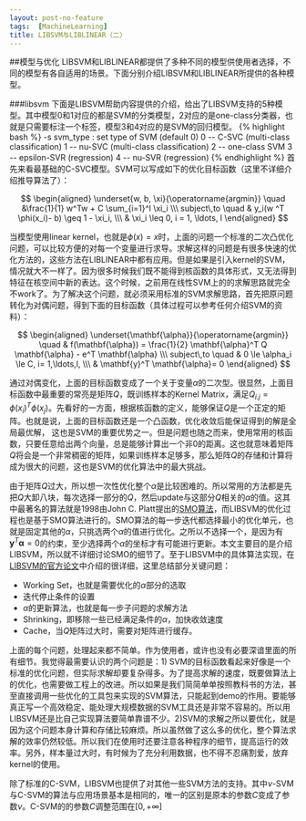 ```yaml
---
layout: post-no-feature
tags:  [MachineLearning]
title: LIBSVM与LIBLINEAR（二）
---
```


##模型与优化
LIBSVM和LIBLINEAR都提供了多种不同的模型供使用者选择，不同的模型有各自适用的场景。下面分别介绍LIBSVM和LIBLINEAR所提供的各种模型。

###libsvm
下面是LIBSVM帮助内容提供的介绍，给出了LIBSVM支持的5种模型。其中模型0和1对应的都是SVM的分类模型，2对应的是one-class分类器，也就是只需要标注一个标签，模型3和4对应的是SVM的回归模型。
{% highlight bash %}
-s svm_type : set type of SVM (default 0)
	0 -- C-SVC		(multi-class classification)
	1 -- nu-SVC		(multi-class classification)
	2 -- one-class SVM
	3 -- epsilon-SVR	(regression)
	4 -- nu-SVR		(regression)
{% endhighlight %}
首先来看最基础的C-SVC模型。SVM可以写成如下的优化目标函数（这里不详细介绍推导算法了）：

$$
\begin{aligned}
\underset{w, b, \xi}{\operatorname{argmin}}  \quad &\frac{1}{1}  w^Tw  + C \sum_{i=1}^l \xi_i \\\
subject\,to \quad & y_i(w ^T \phi(x_i)- b)  \geq 1 - \xi_i, \\\
& \xi_i \leq 0, i = 1, \ldots, l
\end{aligned}
$$

当模型使用linear kernel，也就是$\phi(x) = x$时，上面的问题一个标准的二次凸优化问题，可以比较方便的对每一个变量进行求导。求解这样的问题是有很多快速的优化方法的，这些方法在LIBLINEAR中都有应用。但是如果是引入kernel的SVM，情况就大不一样了。因为很多时候我们既不能得到核函数的具体形式，又无法得到特征在核空间中新的表达。这个时候，之前用在线性SVM上的的求解思路就完全不work了。为了解决这个问题，就必须采用标准的SVM求解思路，首先把原问题转化为对偶问题，得到下面的目标函数（具体过程可以参考任何介绍SVM的资料）：	

$$
\begin{aligned}
\underset{\mathbf{\alpha}}{\operatorname{argmin}} \quad & f(\mathbf{\alpha}) =
\frac{1}{2} \mathbf{\alpha}^T Q \mathbf{\alpha} - e^T \mathbf{\alpha} \\\
subject\,to \quad & 0 \le \alpha_i \le C, i= 1,\ldots,l, \\\
& \mathbf{y}^T \mathbf{\alpha}= 0
\end{aligned}
$$

通过对偶变化，上面的目标函数变成了一个关于变量$\alpha$的二次型。很显然，上面目标函数中最重要的常亮是矩阵$Q$，既训练样本的Kernel Matrix，满足$Q_{i.j}=\phi(x_i)^T\phi(x_j)$。先看好的一方面，根据核函数的定义，能够保证$Q$是一个正定的矩阵。也就是说，上面的目标函数还是一个凸函数，优化收敛后能保证得到的解是全局最优解， 这也是SVM的重要优势之一。但是问题也随之而来，使用常用的核函数，只要任意给出两个向量，总是能够计算出一个非0的距离。这也就意味着矩阵$Q$将会是一个非常稠密的矩阵，如果训练样本足够多，那么矩阵$Q$的存储和计算将成为很大的问题，这也是SVM的优化算法中的最大挑战。

由于矩阵$Q$过大，所以想一次性优化整个$\alpha$是比较困难的。所以常用的方法都是先把$Q$大卸八块，每次选择一部分的$Q$，然后update与这部分$Q$相关的$\alpha$的值。这其中最著名的算法就是1998由John C. Platt提出的[SMO算法](http://research.microsoft.com/pubs/68391/smo-book.pdf)，而LIBSVM的优化过程也是基于SMO算法进行的。SMO算法的每一步迭代都选择最小的优化单元，也就是固定其他的$\alpha$，只挑选两个$\alpha$的值进行优化。之所以不选择一个，是因为有$\mathbf{y}^T \mathbf{\alpha}= 0$的约束，至少选择两个$\alpha$的坐标才有可能进行更新。本文主要目的是介绍LIBSVM，所以就不详细讨论SMO的细节了。至于LIBSVM中的具体算法实现，在[LIBSVM的官方论文](http://140.112.30.28/~cjlin/papers/libsvm.pdf)中介绍的很详细，这里总结部分关键问题：

*	Working Set，也就是需要优化的$\alpha$部分的选取
* 	迭代停止条件的设置
* 	$\alpha$的更新算法，也就是每一步子问题的求解方法
* 	Shrinking，即移除一些已经满足条件的$\alpha$，加快收敛速度
* 	Cache，当$Q$矩阵过大时，需要对矩阵进行缓存。

上面的每个问题，处理起来都不简单。作为使用者，或许也没有必要深谙里面的所有细节。我觉得最需要认识的两个问题是：1) SVM的目标函数看起来好像是一个标准的优化问题，但实际求解却要复杂得多。为了提高求解的速度，既要做算法上的优化，也需要做工程上的改进。所以如果是我们简简单单按照教科书的方法，甚至直接调用一些优化的工具包来实现的SVM算法，只能起到demo的作用。要能够真正写一个高效稳定、能处理大规模数据的SVM工具还是非常不容易的。所以用LIBSVM还是比自己实现算法要简单靠谱不少。2)SVM的求解之所以要优化，就是因为这个问题本身计算和存储比较麻烦。所以虽然做了这么多的优化，整个算法求解的效率仍然较低。所以我们在使用时还要注意各种程序的细节，提高运行的效率。另外，样本量过大时，有时候为了充分利用数据，也不得不忍痛割爱，放弃kernel的使用。	

除了标准的C-SVM，LIBSVM也提供了对其他一些SVM方法的支持。其中$\nu$-SVM与C-SVM的算法与应用场景基本是相同的，唯一的区别是原本的参数$C$变成了参数$\nu$。C-SVM的的参数$C$调整范围在$[0,+\infty]$